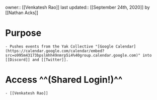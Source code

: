 owner:: [[Venkatesh Rao]]
last updated:: [[September 24th, 2020]] by [[Nathan Acks]]
# Purpose
    - Pushes events from the Yak Collective "[Google Calendar](https://calendar.google.com/calendar/embed?src=o995m43173bpslmhh49nmrp5i4%40group.calendar.google.com)" into [[Discord]] and [[Twitter]].
# Access ^^(Shared Login!)^^
    - [[Venkatesh Rao]]
